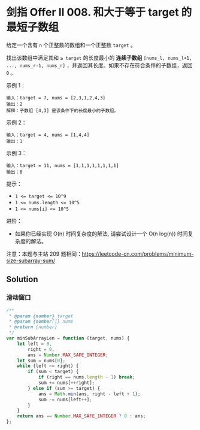 # 剑指 Offer II 008. 和大于等于 target 的最短子数组

给定一个含有 `n` 个正整数的数组和一个正整数 `target` 。

找出该数组中满足其和 `≥ target` 的长度最小的 **连续子数组** `[nums_l, nums_l+1, ..., nums_r-1, nums_r]` ，并返回其长度。如果不存在符合条件的子数组，返回 `0` 。

示例 1：

```
输入：target = 7, nums = [2,3,1,2,4,3]
输出：2
解释：子数组 [4,3] 是该条件下的长度最小的子数组。
```

示例 2：

```
输入：target = 4, nums = [1,4,4]
输出：1
```

示例 3：

```
输入：target = 11, nums = [1,1,1,1,1,1,1,1]
输出：0
```

提示：

-   `1 <= target <= 10^9`
-   `1 <= nums.length <= 10^5`
-   `1 <= nums[i] <= 10^5`

进阶：

-   如果你已经实现 O(n) 时间复杂度的解法, 请尝试设计一个 O(n log(n)) 时间复杂度的解法。

注意：本题与主站 209 题相同：https://leetcode-cn.com/problems/minimum-size-subarray-sum/

## Solution

### 滑动窗口

```js
/**
 * @param {number} target
 * @param {number[]} nums
 * @return {number}
 */
var minSubArrayLen = function (target, nums) {
    let left = 0,
        right = 0,
        ans = Number.MAX_SAFE_INTEGER;
    let sum = nums[0];
    while (left <= right) {
        if (sum < target) {
            if (right == nums.length - 1) break;
            sum += nums[++right];
        } else if (sum >= target) {
            ans = Math.min(ans, right - left + 1);
            sum -= nums[left++];
        }
    }
    return ans == Number.MAX_SAFE_INTEGER ? 0 : ans;
};
```
